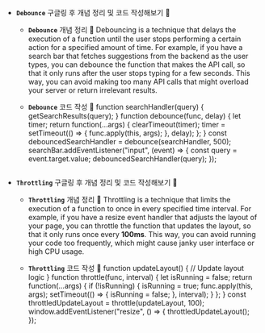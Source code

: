 - **`Debounce`** 구글링 후 개념 정리 및 코드 작성해보기 🍠

  - **`Debounce`** 개념 정리 🍠
    Debouncing is a technique that delays the execution of a function until the user stops performing a certain action for a specified amount of time. For example, if you have a search bar that fetches suggestions from the backend as the user types, you can debounce the function that makes the API call, so that it only runs after the user stops typing for a few seconds. This way, you can avoid making too many API calls that might overload your server or return irrelevant results.
  - **`Debounce`** 코드 작성 🍠
    function searchHandler(query) {
    getSearchResults(query);
    }
    function debounce(func, delay) {
    let timer;
    return function(…args) {
    clearTimeout(timer);
    timer = setTimeout(() => {
    func.apply(this, args);
    }, delay);
    };
    }
    const debouncedSearchHandler = debounce(searchHandler, 500);
    searchBar.addEventListener("input", (event) => {
    const query = event.target.value;
    debouncedSearchHandler(query);
    });

    ```

    ```

- **`Throttling`** 구글링 후 개념 정리 및 코드 작성해보기 🍠

  - **`Throttling`** 개념 정리 🍠
    Throttling is a technique that limits the execution of a function to once in every specified time interval. For example, if you have a resize event handler that adjusts the layout of your page, you can throttle the function that updates the layout, so that it only runs once every **100ms**. This way, you can avoid running your code too frequently, which might cause janky user interface or high CPU usage.
  - **`Throttling`** 코드 작성 🍠
    function updateLayout() {
    // Update layout logic
    }
    function throttle(func, interval) {
    let isRunning = false;
    return function(…args) {
    if (!isRunning) {
    isRunning = true;
    func.apply(this, args);
    setTimeout(() => {
    isRunning = false;
    }, interval);
    }
    };
    }
    const throttledUpdateLayout = throttle(updateLayout, 100);
    window.addEventListener("resize", () => {
    throttledUpdateLayout();
    });

    ```

    ```
